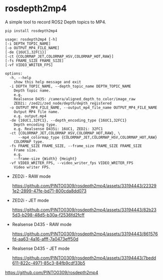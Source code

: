 # rosdepth2mp4
A simple tool to record ROS2 Depth topics to MP4.

```
pip install rosdepth2mp4
```

```
usage: rosdepth2mp4 [-h]
[-i DEPTH_TOPIC_NAME]
[-o OUTPUT_MP4_FILE_NAME]
[-de {16UC1,32FC1}]
[-ct {COLORMAP_JET,COLORMAP_HSV,COLORMAP_HOT,RAW}]
[-fs FRAME_SIZE FRAME_SIZE]
[-vf VIDEO_WRITER_FPS]

options:
  -h, --help
    show this help message and exit
  -i DEPTH_TOPIC_NAME, --depth_topic_name DEPTH_TOPIC_NAME
    Depth topic name.
    e.g.
    Realsense D435: /camera/aligned_depth_to_color/image_raw
    ZED2i: /zed2i/zed_node/depth/depth_registered
  -o OUTPUT_MP4_FILE_NAME, --output_mp4_file_name OUTPUT_MP4_FILE_NAME
    Output MP4 file name.
    e.g. output.mp4
  -de {16UC1,32FC1}, --depth_encoding_type {16UC1,32FC1}
    Depth encoding type.
    e.g. Realsense D435i: 16UC1, ZED2i: 32FC1
  -ct {COLORMAP_JET,COLORMAP_HSV,COLORMAP_HOT,RAW}, \
      --mp4_colormap_type {COLORMAP_JET,COLORMAP_HSV,COLORMAP_HOT,RAW}
    COLORMAP type.
  -fs FRAME_SIZE FRAME_SIZE, --frame_size FRAME_SIZE FRAME_SIZE
    Frame size.
    e.g.
    --frame-size {Width} {Height}
  -vf VIDEO_WRITER_FPS, --video_writer_fps VIDEO_WRITER_FPS
    Video writer FPS.
```

- ZED2i - RAW mode

  https://github.com/PINTO0309/rosdepth2mp4/assets/33194443/223291e2-2899-47fe-bd71-800cda8dd073

- ZED2i - JET mode

  https://github.com/PINTO0309/rosdepth2mp4/assets/33194443/82b235d3-b298-48d5-b30a-f2536fd2fcff

- Realsense D435 - RAW mode

  https://github.com/PINTO0309/rosdepth2mp4/assets/33194443/861576fd-aa63-4a16-afff-7a0473eff50d

- Realsense D435 - JET mode

  https://github.com/PINTO0309/rosdepth2mp4/assets/33194443/7bedd611-822c-4971-85c3-84fb9cdf33b5

https://github.com/PINTO0309/rosdepth2mp4
